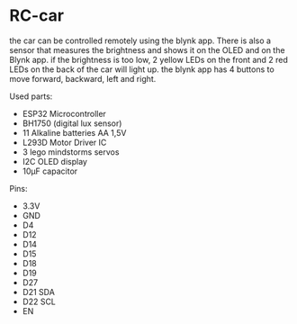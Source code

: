 # RC-car
the car can be controlled remotely using the blynk app. There is also a sensor that measures the brightness and shows it on the OLED and on the Blynk app. if the brightness is too low, 2 yellow LEDs on the front and 2 red LEDs on the back of the car will light up. the blynk app has 4 buttons to move forward, backward, left and right.

Used parts:
- ESP32 Microcontroller
- BH1750 (digital lux sensor)
- 11 Alkaline batteries AA 1,5V
- L293D Motor Driver IC
- 3 lego mindstorms servos
- I2C OLED display
- 10µF capacitor

Pins:
- 3.3V
- GND
- D4
- D12
- D14
- D15
- D18
- D19
- D27
- D21 SDA
- D22 SCL
- EN
